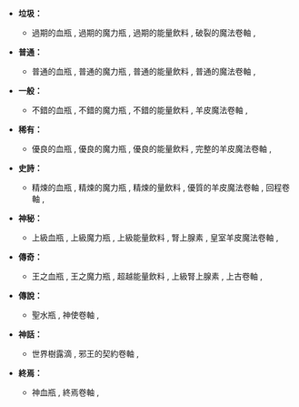 - **垃圾：**
    - 過期的血瓶 , 過期的魔力瓶 , 過期的能量飲料 , 破裂的魔法卷軸 , 

- **普通：**
    - 普通的血瓶 , 普通的魔力瓶 , 普通的能量飲料 , 普通的魔法卷軸 , 

- **一般：**
    - 不錯的血瓶 , 不錯的魔力瓶 , 不錯的能量飲料 , 羊皮魔法卷軸 , 

- **稀有：**
    - 優良的血瓶 , 優良的魔力瓶 , 優良的能量飲料 , 完整的羊皮魔法卷軸 , 

- **史詩：**
    - 精煉的血瓶 , 精煉的魔力瓶 , 精煉的量飲料 , 優質的羊皮魔法卷軸 , 回程卷軸 , 

- **神秘：**
    - 上級血瓶 , 上級魔力瓶 , 上級能量飲料 , 腎上腺素 , 皇室羊皮魔法卷軸 , 

- **傳奇：**
    - 王之血瓶 , 王之魔力瓶 , 超越能量飲料 , 上級腎上腺素 , 上古卷軸 , 

- **傳說：**
    - 聖水瓶 , 神使卷軸 , 

- **神話：**
    - 世界樹露滴 , 邪王的契約卷軸 , 

- **終焉：**
    - 神血瓶 , 終焉卷軸 , 